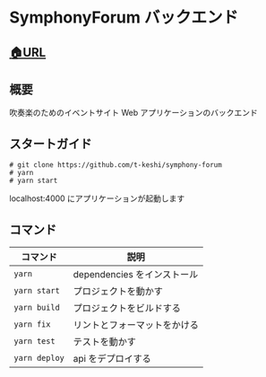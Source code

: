 # SymphonyForum バックエンド

## [🏠URL](https://asia-northeast1-symphony-forum.cloudfunctions.net/api)

## 概要

吹奏楽のためのイベントサイト Web アプリケーションのバックエンド

## スタートガイド

    # git clone https://github.com/t-keshi/symphony-forum
    # yarn
    # yarn start

localhost:4000 にアプリケーションが起動します

## コマンド

| コマンド      | 説明                         |
| ------------- | ---------------------------- |
| `yarn`        | dependencies をインストール  |
| `yarn start`  | プロジェクトを動かす         |
| `yarn build`  | プロジェクトをビルドする     |
| `yarn fix`    | リントとフォーマットをかける |
| `yarn test`   | テストを動かす               |
| `yarn deploy` | api をデプロイする           |
